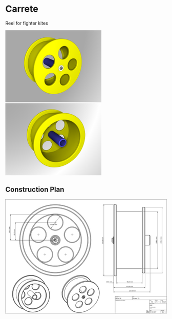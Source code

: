 # Carrete

Reel for fighter kites

<img src="./build/rendering-1.png" alt="drawing" width="300"/>
<img src="./build/rendering-2.png" alt="drawing" width="300"/>

## Construction Plan

<img src="./build/carrete0001.png" alt="drawing" width="600"/>

